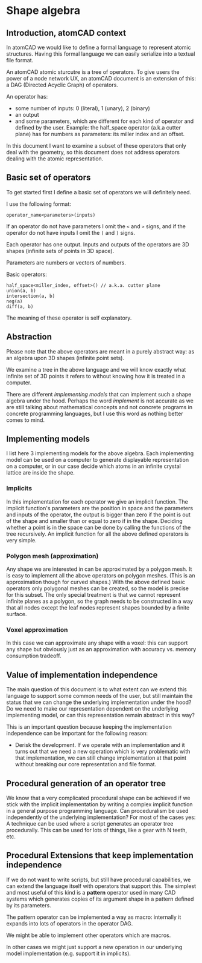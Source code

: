 # Shape algebra

## Introduction, atomCAD context

In atomCAD we would like to define a formal language to represent atomic structures. Having this formal language we can easily serialize into a textual file format.

An atomCAD atomic sturcutre is a tree of operators. To give users the power of a node network UX, an atomCAD document is an extension of this: a DAG (Directed Acyclic Graph) of operators.

An operator has:

- some number of inputs: 0 (literal), 1 (unary), 2 (binary)
- an output
- and some parameters, which are different for each kind of operator and defined by the user. Example: the half_space operator (a.k.a cutter plane) has for numbers as parameters: its miller index and an offset.

In this document I want to examine a subset of these operators that only deal with the geometry, so this document does not address operators dealing with the atomic representation.

## Basic set of operators

To get started first I define a basic set of operators we will definitely need.

I use the following format:

`operator_name<parameters>(inputs)`

If an operator do not have parameters I omit the `<` and `>` signs, and if the operator do not have inputs I omit the `(` and `)` signs.

Each operator has one output. Inputs and outputs of the operators are 3D shapes (infinite sets of points in 3D space).

Parameters are numbers or vectors of numbers.

Basic operators:

```
half_space<miller_index, offset>() // a.k.a. cutter plane
union(a, b)
intersection(a, b)
neg(a)
diff(a, b)
```

The meaning of these operator is self explanatory.

## Abstraction

Please note that the above operators are meant in a purely abstract way: as an algebra upon 3D shapes (infinite point sets).

We examine a tree in the above language and we will know exactly what infinite set of 3D points it refers to without knowing how it is treated in a computer. 

There are different *implementing models* that can implement such a shape algebra under the hood. Perhaps the word *implement* is not accurate as we are still talking about mathematical concepts and not concrete programs in concrete programming languages, but I use this word as nothing better comes to mind.

## Implementing models

I list here 3 implementing models for the above algebra. Each implementing model can be used on a computer to generate displayable representation on a computer, or in our case decide which atoms in an infinite crystal lattice are inside the shape.

### Implicits

In this implementation for each operator we give an implicit function. The implicit function's parameters are the position in space and the parameters and inputs of the operator, the output is  bigger than zero if the point is out of the shape and smaller than or equal to zero if in the shape. Deciding whether a point is in the space can be done by calling the functions of the tree recursively. An implicit function for all the above defined operators is very simple.   

### Polygon mesh (approximation)

Any shape we are interested in can be approximated by a polygon mesh. It is easy to implement all the above operators on polygon meshes. (This is an approximation though for curved shapes.) With the above defined basic operators only polygonal meshes can be created, so the model is precise for this subset. The only special treatment is that we cannot represent infinite planes as a polygon, so the graph needs to be constructed in a way that all nodes except the leaf nodes represent shapes bounded by a finite surface. 

### Voxel approximation

In this case we can approximate any shape with a voxel: this can support any shape but obviously just as an approximation with accuracy vs. memory consumption tradeoff.

## Value of implementation independence

The main question of this document is to what extent can we extend this language to support some common needs of the user, but still maintain the status that we can change the underlying implementation under the hood? Do we need to make our representation dependent on the underlying implementing model, or can this representation remain abstract in this way?

This is an important question because keeping the implementation independence can be important for the following reason:

- Derisk the development. If we operate with an implementation and it turns out that we need a new operation which is very problematic with that implementation, we can still change implementation at that point without breaking our core representation and file format.

## Procedural generation of an operator tree

We know that a very complicated procedural shape can be achieved if we stick with the implicit implementation by writing a complex implicit function in a general purpose programming language. Can proceduralism be used independently of the underlying implementation? For most of the cases yes: A technique can be used where a script generates an operator tree procedurally. This can be used for lots of things, like a gear with N teeth, etc. 

## Procedural Extensions that keep implementation independence

If we do not want to write scripts, but still have procedural capabilities, we can extend the language itself with operators that support this. The simplest and most useful of this kind is a **pattern** operator used in many CAD systems which generates copies of its argument shape in a pattern defined by its parameters.

The pattern operator can be implemented a way as macro: internally it expands into lots of operators in the operator DAG.

We might be able to implement other operators which are macros.

In other cases we might just support a new operation in our underlying model implementation (e.g. support it in implicits). 